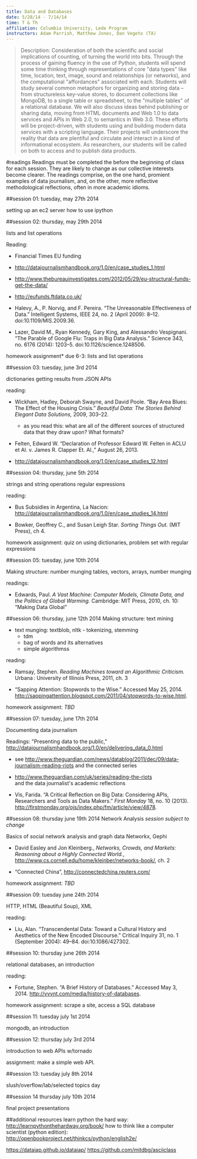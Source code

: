 ```yaml
---
title: Data and Databases
date: 5/28/14 - 7/14/14
time: T & Th
affiliation: Columbia University, Lede Program
instructors: Adam Parrish, Matthew Jones, Dan Vegeto (TA)
---
```



> Description: Consideration of both the scientific and social implications of counting, of turning the world into bits. Through the process of gaining fluency in the use of Python, students will spend some time thinking through representations of core "data types" like time, location, text, image, sound and relationships (or networks), and the computational "affordances" associated with each. Students will study several common metaphors for organizing and storing data – from structureless key-value stores, to document collections like MongoDB, to a single table or spreadsheet, to the "multiple tables" of a relational database. We will also discuss ideas behind publishing or sharing data, moving from HTML documents and Web 1.0 to data services and APIs in Web 2.0, to semantics in Web 3.0. These efforts will be project-driven, with students using and building modern data services with a scripting language. Their projects will underscore the reality that data are plentiful and circulate and interact in a kind of informational ecosystem. As researchers, our students will be called on both to access and to publish data products.

#readings
Readings must be completed the before the beginning of class for each session. They are likely to change as our collective interests become clearer. The readings comprise, on the one hand, promient examples of data journalism, and, on the other, more reflective methodological reflections, often in more academic idioms.

##session 01: tuesday, may 27th 2014

setting up an ec2 server
how to use ipython

##session 02: thursday, may 29th 2014

lists and list operations

Reading: 
- Financial Times EU funding
- http://datajournalismhandbook.org/1.0/en/case_studies_1.html
- http://www.thebureauinvestigates.com/2012/05/29/eu-structural-funds-get-the-data/
- http://eufunds.ftdata.co.uk/

- Halevy, A., P. Norvig, and F. Pereira. “The Unreasonable Effectiveness of Data.” Intelligent Systems, IEEE 24, no. 2 (April 2009): 8–12. doi:10.1109/MIS.2009.36.

- Lazer, David M., Ryan Kennedy, Gary King, and Alessandro Vespignani. “The Parable of Google Flu: Traps in Big Data Analysis.” Science 343, no. 6176 (2014): 1203–5. doi:10.1126/science.1248506.


homework assignment* due 6-3: lists and list operations


##session 03: tuesday, june 3rd 2014

dictionaries
getting results from JSON APIs

reading: 
- Wickham, Hadley, Deborah Swayne, and David Poole. “Bay Area Blues: The Effect of the Housing Crisis.” *Beautiful Data: The Stories Behind Elegant Data Solutions,* 2009, 303–22.
    - as you read this: what are all of the different sources of structured data that they draw upon? What formats?

- Felten, Edward W. “Declaration of Professor Edward W. Felten in ACLU et Al. v. James R. Clapper Et. Al.,” August 26, 2013.

- http://datajournalismhandbook.org/1.0/en/case_studies_12.html


##session 04: thursday, june 5th 2014

strings and string operations
regular expressions

reading:
+ Bus Subsidies in Argentina, La Nacion: http://datajournalismhandbook.org/1.0/en/case_studies_14.html

+ Bowker, Geoffrey C., and Susan Leigh Star. *Sorting Things Out.* (MIT Press), ch 4.

homework assignment: quiz on using dictionaries, problem set with regular expressions


##session 05: tuesday, june 10th 2014

Making structure: number munging
tables, vectors, arrays, number munging

readings: 
- Edwards, Paul. *A Vast Machine: Computer Models, Climate Data, and the Politics of Global Warming.* Cambridge: MIT Press, 2010, ch. 10: “Making Data Global”


##session 06: thursday, june 12th 2014
Making structure: text mining

- text munging: textblob, nltk
		- tokenizing, stemming
 	- tdm
	- bag of words and its alternatives
 	- simple algorithmss

reading: 
- Ramsay, Stephen. *Reading Machines toward an Algorithmic Criticism.* Urbana : University of Illinois Press, 2011, ch. 3

- “Sapping Attention: Stopwords to the Wise.” Accessed May 25, 2014. http://sappingattention.blogspot.com/2011/04/stopwords-to-wise.html.

homework assignment: *TBD*
	

##session 07: tuesday, june 17th 2014

Documenting data journalism

Readings:
"Presenting data to the public," http://datajournalismhandbook.org/1.0/en/delivering_data_0.html

- see http://www.theguardian.com/news/datablog/2011/dec/09/data-journalism-reading-riots
    and the connected series

- http://www.theguardian.com/uk/series/reading-the-riots    
    and the data journalist's academic reflections

- Vis, Farida. “A Critical Reflection on Big Data: Considering APIs, Researchers and Tools as Data Makers.” *First Monday* 18, no. 10 (2013). http://firstmonday.org/ojs/index.php/fm/article/view/4878.


##session 08: thursday june 19th 2014
Network Analysis
*session subject to change*

Basics of social network analysis and graph data
Networkx, Gephi

-  David Easley and Jon Kleinberg., *Networks, Crowds, and Markets: Reasoning about a Highly Connected World.*, http://www.cs.cornell.edu/home/kleinber/networks-book/, ch. 2

- “Connected China”, http://connectedchina.reuters.com/

homework assignment: *TBD*

##session 09: tuesday june 24th 2014

HTTP, HTML (Beautiful Soup), XML

reading:
- Liu, Alan. “Transcendental Data: Toward a Cultural History and Aesthetics of the New Encoded Discourse.” Critical Inquiry 31, no. 1 (September 2004): 49–84. doi:10.1086/427302.


##session 10: thursday june 26th 2014

relational databases, an introduction

reading:
- Fortune, Stephen. “A Brief History of Databases.” Accessed May 3, 2014. http://vvvnt.com/media/history-of-databases.

homework assignment: scrape a site, access a SQL database


##session 11: tuesday july 1st 2014

mongodb, an introduction

##session 12: thursday july 3rd 2014

introduction to web APIs w/tornado

assignment: make a simple web API.

##session 13: tuesday july 8th 2014

slush/overflow/lab/selected topics day

##session 14
thursday july 10th 2014

final project presentations


##additional resources
learn python the hard way: http://learnpythonthehardway.org/book/
how to think like a computer scientist (python edition): http://openbookproject.net/thinkcs/python/english2e/

https://dataiap.github.io/dataiap/
https://github.com/mitdbg/asciiclass



